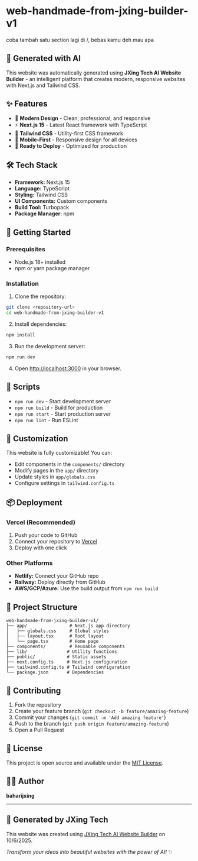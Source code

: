 # web-handmade-from-jxing-builder-v1

coba tambah satu section lagi di /, bebas kamu deh mau apa

## 🚀 Generated with AI

This website was automatically generated using **JXing Tech AI Website Builder** - an intelligent platform that creates modern, responsive websites with Next.js and Tailwind CSS.

## ✨ Features

- 🎨 **Modern Design** - Clean, professional, and responsive
- ⚡ **Next.js 15** - Latest React framework with TypeScript
- 🎯 **Tailwind CSS** - Utility-first CSS framework
- 📱 **Mobile-First** - Responsive design for all devices
- 🔧 **Ready to Deploy** - Optimized for production

## 🛠️ Tech Stack

- **Framework:** Next.js 15
- **Language:** TypeScript
- **Styling:** Tailwind CSS
- **UI Components:** Custom components
- **Build Tool:** Turbopack
- **Package Manager:** npm

## 🚀 Getting Started

### Prerequisites

- Node.js 18+ installed
- npm or yarn package manager

### Installation

1. Clone the repository:
```bash
git clone <repository-url>
cd web-handmade-from-jxing-builder-v1
```

2. Install dependencies:
```bash
npm install
```

3. Run the development server:
```bash
npm run dev
```

4. Open [http://localhost:3000](http://localhost:3000) in your browser.

## 📝 Scripts

- `npm run dev` - Start development server
- `npm run build` - Build for production
- `npm run start` - Start production server
- `npm run lint` - Run ESLint

## 🎨 Customization

This website is fully customizable! You can:

- Edit components in the `components/` directory
- Modify pages in the `app/` directory
- Update styles in `app/globals.css`
- Configure settings in `tailwind.config.ts`

## 📦 Deployment

### Vercel (Recommended)
1. Push your code to GitHub
2. Connect your repository to [Vercel](https://vercel.com)
3. Deploy with one click

### Other Platforms
- **Netlify:** Connect your GitHub repo
- **Railway:** Deploy directly from GitHub
- **AWS/GCP/Azure:** Use the build output from `npm run build`

## 📄 Project Structure

```
web-handmade-from-jxing-builder-v1/
├── app/                # Next.js app directory
│   ├── globals.css     # Global styles
│   ├── layout.tsx      # Root layout
│   └── page.tsx        # Home page
├── components/         # Reusable components
├── lib/               # Utility functions
├── public/            # Static assets
├── next.config.ts     # Next.js configuration
├── tailwind.config.ts # Tailwind configuration
└── package.json       # Dependencies
```

## 🤝 Contributing

1. Fork the repository
2. Create your feature branch (`git checkout -b feature/amazing-feature`)
3. Commit your changes (`git commit -m 'Add amazing feature'`)
4. Push to the branch (`git push origin feature/amazing-feature`)
5. Open a Pull Request

## 📜 License

This project is open source and available under the [MIT License](LICENSE).

## 👨‍💻 Author

**baharijxing**

---

## 🤖 Generated by JXing Tech

This website was created using [JXing Tech AI Website Builder](https://jxingtech.com) on 10/6/2025.

*Transform your ideas into beautiful websites with the power of AI!* ✨